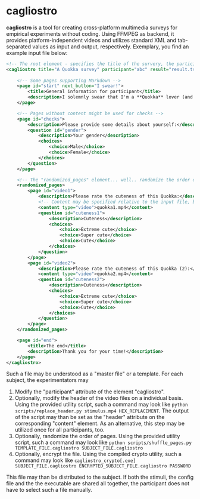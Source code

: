 # cagliostro
**cagliostro** is a tool for creating cross-platform multimedia surveys for empirical experiments without coding. Using FFMPEG as backend, it provides platform-independent videos and utilizes standard XML and tab-separated values as input and output, respectively. Exemplary, you find an example input file below:

```xml
<!-- The root element - specifies the title of the survery, the participant and where to save the result-->
<cagliostro title="A Quokka survey" participant="abc" result="result.tsv">
    
    <!-- Some pages supporting Markdown -->
    <page id="start" next_button="I swear!">
        <title>General information for participant</title>
        <description>I solemnly swear that I'm a **Quokka** lover (and have seen the *amazing* Markdown).</description>
    </page>

    <!-- Pages without content might be used for checks -->
    <page id="checks">
        <description>Please provide some details about yourself:</description>
        <question id="gender">
            <description>Your gender</description>
            <choices>
                <choice>Male</choice>
                <choice>Female</choice>
            </choices>
        </question>
    </page>

    <!-- The "randomized_pages" element... well.. randomize the order of its pages -->
    <randomized_pages>
        <page id="video1">
            <description>Please rate the cuteness of this Quokka:</description>
            <!-- Content may be specified relative to the input file, but i.e. even as HTTP URL -->
            <content type="video">quokka1.mp4</content>
            <question id="cuteness1">
                <description>Cuteness</description>
                <choices>
                    <choice>Extreme cute</choice>
                    <choice>Super cute</choice>
                    <choice>Cute</choice>
                </choices>
            </question>
        </page>
        <page id="video2">
            <description>Please rate the cuteness of this Quokka (2):</description>
            <content type="video">quokka2.mp4</content>
            <question id="cuteness2">
                <description>Cuteness</description>
                <choices>
                    <choice>Extreme cute</choice>
                    <choice>Super cute</choice>
                    <choice>Cute</choice>
                </choices>
            </question>
        </page>
    </randomized_pages>

    <page id="end">
        <title>The end</title>
        <description>Thank you for your time!</description>
    </page>
</cagliostro>
```

Such a file may be understood as a "master file" or a template. For each subject, the experimentators may
1. Modify the "participant" attribute of the element "cagliostro".
2. Optionally, modify the header of the video files on a individual basis. Using the provided utility script, such a command may look like `python scripts/replace_header.py stimulus.mp4 HEX_REPLACEMENT`. The output of the script may than be set as the "header" attribute on the corresponding "content" element. As an alternative, this step may be utilized once for all participants, too.
3. Optionally, randomize the order of pages. Using the provided utility script, such a command may look like `python scripts/shuffle_pages.py TEMPLATE_FILE.cagliostro SUBJECT_FILE.cagliostro`
4. Optionally, encrypt the file. Using the compiled crypto utility, such a command may look like `cagliostro_crypto[.exe] SUBJECT_FILE.cagliostro ENCRYPTED_SUBJECT_FILE.cagliostro PASSWORD`

This file may than be distributed to the subject. If both the stimuli, the config file and the the executable are shared all together, the participant does not have to select such a file manually.
